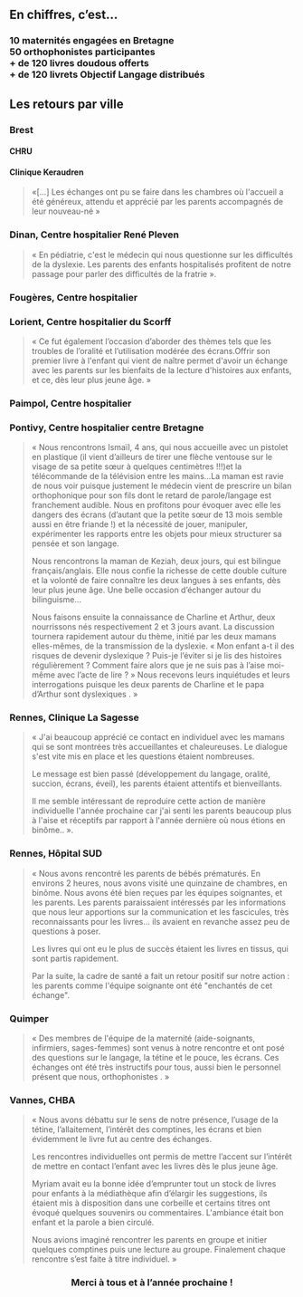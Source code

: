 ﻿---
titre: 1Bébé, 1Livre 2016
axe: prevention
ville: Bretagne
date: 
    - 2016-11-17
dateAffichage: 17 novembre 2016
organisateur: organisateur-kb
resume:
    - <i>10 maternités engagées en Bretagne, 50 orthophonistes participantes, + de 120 livres doudous offerts...</i>
    - Merci  à tous et à l’année prochaine !
# photos de suite au déroulement de la formation
photos:
    - 01-DSC00820.JPG
    - 02-Jennifer-et-Coline.jpg
    - 03-le-langage-de-bebe-question-de-b-ba.jpg
    - 04-livres.jpg
    - 05-photo-BB-Livre-Lorient-2.JPG
    - 06-photo-BB-livre-Lorient.JPG
    - 07-photos-211116-017.jpg
    - 08-photos-211116-024.jpg
    - 09-photos-211116-020.jpg
documents-annexes:
    - budget-livres-2016.pdf
---

## En chiffres, c’est…

### 10 maternités engagées en Bretagne<br>50 orthophonistes participantes<br>+ de 120 livres doudous offerts <br>+ de 120 livrets Objectif Langage distribués<br>

## Les retours par ville

### Brest

#### CHRU
#### Clinique Keraudren 
> «[…] Les échanges ont pu se faire dans les chambres où l'accueil a été généreux, attendu et apprécié par les parents accompagnés de leur nouveau-né »

### Dinan, Centre hospitalier René Pleven
> « En pédiatrie, c'est le médecin qui nous questionne sur les difficultés de la dyslexie. Les parents des enfants hospitalisés profitent de notre passage pour parler des difficultés de la fratrie ».

### Fougères, Centre hospitalier

### Lorient, Centre hospitalier du Scorff
> « Ce fut également l’occasion d’aborder des thèmes tels que les troubles de l’oralité et l’utilisation modérée des écrans.Offrir son premier livre à l'enfant qui vient de naître permet d'avoir un échange avec les parents sur les bienfaits de la lecture d'histoires aux enfants, et ce, dès leur plus jeune âge. »

### Paimpol, Centre hospitalier 

### Pontivy, Centre hospitalier centre Bretagne
> « Nous rencontrons Ismaïl, 4 ans, qui nous accueille avec un pistolet en plastique (il vient d’ailleurs de tirer une flèche ventouse sur le visage de sa petite sœur à quelques centimètres !!!)et la télécommande de la télévision entre les mains…La maman est ravie de nous voir puisque justement le médecin vient de prescrire un bilan orthophonique pour son fils dont le retard de parole/langage est franchement audible. Nous en profitons pour évoquer avec elle les dangers des écrans (d’autant que la petite sœur de 13 mois semble aussi en être friande !) et la nécessité de jouer, manipuler, expérimenter les rapports entre les objets pour mieux structurer sa pensée et son langage.
>
> Nous rencontrons la maman de Keziah, deux jours, qui est bilingue français/anglais. Elle nous confie la richesse de cette double culture et la volonté de faire connaître les deux langues à ses enfants, dès leur plus jeune âge. Une belle occasion d’échanger autour du bilinguisme…
>
> Nous faisons ensuite la connaissance de Charline et Arthur, deux nourrissons nés respectivement 2 et 3 jours avant. La discussion tournera rapidement autour du thème, initié par les deux mamans elles-mêmes, de la transmission de la dyslexie. « Mon enfant a-t il des risques de devenir dyslexique ? Puis-je l’éviter si je lis des histoires régulièrement ? Comment faire alors que je ne suis pas à l’aise moi-même avec l’acte de lire ? » Nous recevons leurs inquiétudes et leurs interrogations puisque les deux parents de Charline et le papa d’Arthur sont dyslexiques . »

### Rennes, Clinique La Sagesse
> « J'ai beaucoup apprécié ce contact en individuel avec les mamans qui se sont montrées très accueillantes et chaleureuses. Le dialogue s'est vite mis en place et les questions étaient nombreuses. 
>
> Le message est bien passé (développement du langage, oralité, succion, écrans, éveil), les parents étaient attentifs et bienveillants. 
>
> Il me semble intéressant de reproduire cette action de manière individuelle l'année prochaine car j'ai senti les parents beaucoup plus à l'aise et réceptifs par rapport à l'année dernière où nous étions en binôme.. ».

### Rennes, Hôpital SUD
> « Nous avons rencontré les parents de bébés prématurés. En environs 2 heures, nous avons visité une quinzaine de chambres, en binôme. Nous avons été bien reçues par les équipes soignantes, et les parents. Les parents paraissaient intéressés par les informations que nous leur apportions sur la communication et les fascicules, très reconnaissants pour les livres... ils avaient en revanche assez peu de questions à poser. 
>
> Les livres qui ont eu le plus de succès étaient les livres en tissus, qui sont partis rapidement. 
>
> Par la suite, la cadre de santé a fait un retour positif sur notre action : les parents comme l'équipe soignante ont été "enchantés de cet échange".

### Quimper
> « Des membres de l'équipe de la maternité (aide-soignants, infirmiers, sages-femmes) sont venus à notre rencontre et ont posé des questions sur le langage, la tétine et le pouce, les écrans. Ces échanges ont été très instructifs pour tous, aussi bien le personnel présent que nous, orthophonistes . » 

### Vannes, CHBA 
> « Nous avons débattu sur le sens de notre présence,  l’usage de la tétine, l’allaitement, l’intérêt des comptines, les écrans et bien évidemment le livre fut au centre des échanges. 
>
> Les rencontres individuelles ont permis de mettre l’accent sur l’intérêt de mettre en contact l’enfant avec les livres dès le plus jeune âge. 
>
> Myriam avait eu la bonne idée d’emprunter tout un stock de livres pour enfants à la médiathèque afin d’élargir les suggestions, ils étaient mis à disposition dans une corbeille et certains titres ont évoqué quelques souvenirs ou commentaires. L'ambiance était bon enfant et la parole a bien circulé.  
>
> Nous avions imaginé rencontrer les parents  en groupe et initier quelques comptines puis une lecture au groupe. Finalement chaque rencontre s’est faite à titre individuel. »

### <p style="text-align: center;">Merci  à tous et à l’année prochaine !</p>
